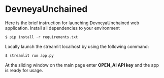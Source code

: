 # DevneyaUnchained

Here is the brief instruction for launching DevneyaUnchained web application. Install all dependencies to your environment

 ``` python
 $ pip install -r requirements.txt
 ```
 
 Locally launch the streamlit localhost by using the following command:
 
  ``` python
 $ streamlit run app.py
  ```
At the sliding window on the main page enter **OPEN_AI API key** and the app is ready for usage.